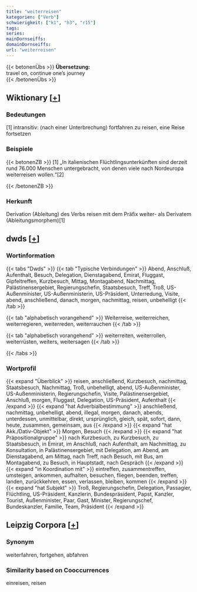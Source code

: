 ```yaml
---
title: "weiterreisen"
kategorien: ["Verb"]
schwierigkeit: ["k1", "h3", "r15"]
tags:
series:
mainDornseiffs:
domainDornseiffs:
url: "weiterreisen"
---
```


{{< betonenÜbs >}}
**Übersetzung:**  
travel  on, continue  one’s journey  
{{< /betonenÜbs >}}

## Wiktionary [[+](https://de.wiktionary.org/wiki/weiterreisen)]

### Bedeutungen
[1] intransitiv: (nach einer Unterbrechung) fortfahren zu reisen, eine Reise fortsetzen  

### Beispiele
{{< betonenZB >}}
[1] „In italienischen Flüchtlingsunterkünften sind derzeit rund 76.000 Menschen untergebracht, von denen viele nach Nordeuropa weiterreisen wollen.“[2]  

{{< /betonenZB >}}
### Herkunft
Derivation (Ableitung) des Verbs reisen mit dem Präfix weiter- als Derivatem (Ableitungsmorphem)[1]  



## dwds [[+](https://www.dwds.de/wb/weiterreisen)]

### Wortinformation
{{< tabs "Dwds" >}}
{{< tab "Typische Verbindungen" >}}
Abend, Anschluß, Aufenthalt, Besuch, Delegation, Dienstagabend, Emirat, Fluggast, Gipfeltreffen, Kurzbesuch, Mittag, Montagabend, Nachmittag, Palästinensergebiet, Regierungschefin, Staatsbesuch, Treff, Troß, US-Außenminister, US-Außenministerin, US-Präsident, Unterredung, Visite, abend, anschließend, danach, morgen, nachmittag, reisen, unbehelligt
{{< /tab >}}

{{< tab "alphabetisch vorangehend" >}}
Weiterreise, weiterreichen, weiterregieren, weiterreden, weiterrauchen
{{< /tab >}}

{{< tab "alphabetisch vorangehend" >}}
weiterreiten, weiterrollen, weiterrüsten, weiters, weitersagen
{{< /tab >}}

{{< /tabs >}}

### Wortprofil
{{< expand "Überblick" >}} reisen, anschließend, Kurzbesuch, nachmittag, Staatsbesuch, Nachmittag, Troß, unbehelligt, abend, US-Außenminister, US-Außenministerin, Regierungschefin, Visite, Palästinensergebiet, Anschluß, morgen, Fluggast, Delegation, US-Präsident, Aufenthalt {{< /expand >}}
{{< expand "hat Adverbialbestimmung" >}} anschließend, nachmittag, unbehelligt, abend, illegal, morgen, danach, abends, unterdessen, unmittelbar, direkt, ursprünglich, gleich, spät, sofort, dann, heute, zusammen, gemeinsam, aus {{< /expand >}}
{{< expand "hat Akk./Dativ-Objekt" >}} Morgen, Besuch {{< /expand >}}
{{< expand "hat Präpositionalgruppe" >}} nach Kurzbesuch, zu Kurzbesuch, zu Staatsbesuch, in Emirat, im Anschluß, nach Aufenthalt, am Nachmittag, zu Konsultation, in Palästinensergebiet, mit Delegation, am Abend, am Dienstagabend, am Mittag, nach Treff, nach Besuch, mit Bus, am Montagabend, zu Besuch, in Hauptstadt, nach Gespräch {{< /expand >}}
{{< expand "in Koordination mit" >}} eintreffen, zusammentreffen, umsteigen, ankommen, aufhalten, besuchen, fliegen, beenden, treffen, landen, zurückkehren, essen, verlassen, bleiben, kommen {{< /expand >}}
{{< expand "hat Subjekt" >}} Troß, Regierungschefin, Delegation, Passagier, Flüchtling, US-Präsident, Kanzlerin, Bundespräsident, Papst, Kanzler, Tourist, Außenminister, Paar, Gast, Minister, Regierungschef, Bundeskanzler, Familie, Team, Präsident {{< /expand >}}

## Leipzig Corpora [[+](https://corpora.uni-leipzig.de/en/res?word=weiterreisen&corpusId=deu_newscrawl-public_2018)]


### Synonym
weiterfahren, fortgehen, abfahren


### Similarity based on Cooccurrences
einreisen, reisen

